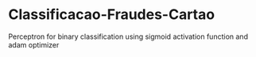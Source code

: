 # Classificacao-Fraudes-Cartao
Perceptron for binary classification using sigmoid activation function and adam optimizer
